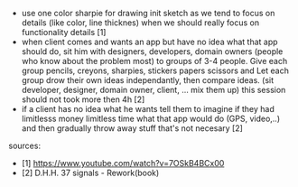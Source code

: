 

* use one color sharpie for drawing init sketch as we tend to focus on
  details (like color, line thicknes) when we should really focus on
  functionality details [1]
* when client comes and wants an app but have no idea what that app
  should do, sit him with designers, developers, domain owners (people
  who know about the problem most) to groups of 3-4 people. Give each 
  group pencils, creyons, sharpies, stickers papers scissors and Let
  each  group drow their own ideas independantly, then compare ideas.
  (sit developer, designer, domain owner, client, ... mix them up)
  this session should not took more then 4h [2]
* if a client has no idea what he wants tell them to imagine if they had 
  limitlesss money limitless time what that app would do (GPS, video,..)
  and then gradually throw away stuff that's not necesary [2]


sources:
* [1] https://www.youtube.com/watch?v=7OSkB4BCx00
* [2] D.H.H. 37 signals - Rework(book) 
